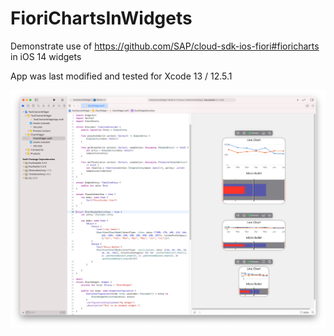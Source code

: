 # FioriChartsInWidgets

Demonstrate use of https://github.com/SAP/cloud-sdk-ios-fiori#fioricharts in iOS 14 widgets

App was last modified and tested for Xcode 13 / 12.5.1

![](./xcode12.png)
